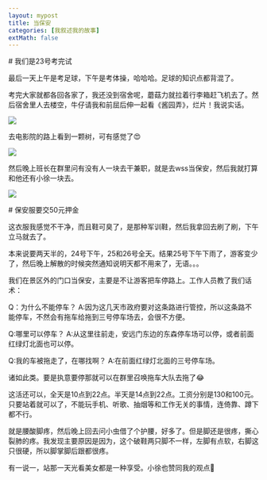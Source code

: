 ```yaml
---
layout: mypost
title: 当保安
categories: [我叙述我的故事]
extMath: false
---
```


\# 我们是23号考完试

最后一天上午是考足球，下午是考体操，哈哈哈。足球的知识点都背混了。

考完大家就都各回各家了，我还没到宿舍呢，蘑菇力就拉着行李箱赶飞机去了。然后宿舍里人去楼空，牛仔请我和前屈后伸一起看《酱园弄》，烂片！我说实话。

![](https://b2.226000.xyz/un/1b4c3791-3ea9-48ef-a2aa-11978df7fdbf.jpeg)

去电影院的路上看到一颗树，可有感觉了😍

![](https://b2.226000.xyz/un/1bf3943d-65a0-4fa2-9f76-a39bc1f4414e.jpeg)

然后晚上班长在群里问有没有人一块去干兼职，就是去wss当保安，然后我就打算和他还有小徐一块去。

![](https://b2.226000.xyz/un/b71b4132-2e45-471b-9a34-637a780ee6ee.jpeg)

\# 保安服要交50元押金

这衣服我感觉不干净，而且鞋可臭了，是那种军训鞋，然后我拿回去刷了刷，下午立马就去了。

本来说要两天半的，24号下午，25和26号全天。结果25号下午下雨了，游客变少了，然后晚上解散的时候突然通知说明天都不用来了，无语。。。

我们在景区外的门口当保安，主要是不让游客把车停路上。工作人员教了我们话术：

Q：为什么不能停车？
A:因为这几天市政府要对这条路进行管控，所以这条路不能停车，不然会有拖车给拖到三号停车场去，会很不方便。

Q:哪里可以停车？
A:从这里往前走，安远门东边的东森停车场可以停，或者前面红绿灯北面也可以停。

Q:我的车被拖走了，在哪找啊？
A:在前面红绿灯北面的三号停车场。

诸如此类。要是执意要停那就可以在群里召唤拖车大队去拖了😂

这活还可以，全天是10点到22点。半天是14点到22点。工资分别是130和100元。只要站着就可以了，不能玩手机、听歌、抽烟等和工作无关的事情，连倚靠、蹲下都不行。

就是腰酸脚疼，然后晚上回去问小虫借了个护腰，好多了。但是脚还是很疼，撕心裂肺的疼。我发现主要原因是因为，这个破鞋两只脚不一样，左脚有点软，右脚这只很硬，所以脚掌脚后跟都很疼。

有一说一，站那一天光看美女都是一种享受。小徐也赞同我的观点🤣
